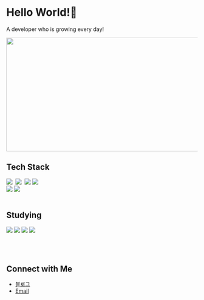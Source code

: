 <!--타이틀 부분-->
# Hello World!👋
A developer who is growing every day!

<a href="https://github.com/devxb/gitanimals">
<img
  src="https://render.gitanimals.org/farms/hyojin202406"
  width="600"
  height="300"
/>
</a>

<!--내용 부분-->
## Tech Stack
<div>
  <img src="https://img.shields.io/badge/java-007396?style=for-the-badge&logo=OpenJDK&logoColor=white">&nbsp
  <img src="https://img.shields.io/badge/springboot-6DB33F?style=for-the-badge&logo=springboot&logoColor=white">&nbsp
  <img src="https://img.shields.io/badge/MySQL-4479A1?style=for-the-badge&logo=MySQL&logoColor=white">
  <img src="https://img.shields.io/badge/docker-%230db7ed.svg?style=for-the-badge&logo=docker&logoColor=white"> 
</div>

<div>
  <img src="https://img.shields.io/badge/JavaScript-F7DF1E?style=for-the-badge&logo=JavaScript&logoColor=white">
  <img src="https://img.shields.io/badge/Vue.js-4FC08D?style=for-the-badge&logo=Vue.js&logoColor=white">
</div>


<br>

## Studying
<div>
  <img src="https://img.shields.io/badge/Apache Kafka-%3333333.svg?style=for-the-badge&logo=Apache Kafka&logoColor=white"> 
  <img src="https://img.shields.io/badge/Redis-DC382D?style=for-the-badge&logo=Redis&logoColor=white"> 
  <img src="https://img.shields.io/badge/Python-3776AB?style=for-the-badge&logo=Python&logoColor=white">
  <img src="https://img.shields.io/badge/React-61DAFB?style=for-the-badge&logo=React&logoColor=white">
</div>
<br>

<!-- 
## Projects
Here are some of my most notable projects:
- **Project Name 1**: Brief description of what the project does and what technologies were used.
- **Project Name 2**: Brief description of what the project does and what technologies were used.
- **Project Name 3**: Brief description of what the project does and what technologies were used.

-->
<br>


<br>

## Connect with Me
<!-- - [LinkedIn](https://www.linkedin.com/in/YOUR_LINKEDIN_USERNAME/) -->
- [블로그](https://velog.io/@hj20220908/)
- [Email](mailto:hyojin202406@gmail.com)

<br>
